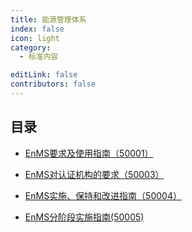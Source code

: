 ```yaml
---
title: 能源管理体系
index: false
icon: light
category:
  - 标准内容

editLink: false
contributors: false
---
```


## 目录

- [EnMS要求及使用指南（50001）](50001.md)

- [EnMS对认证机构的要求（50003）](50003.md)

- [EnMS实施、保持和改进指南（50004）](50004.md)

- [EnMS分阶段实施指南(50005)](50005.md)
